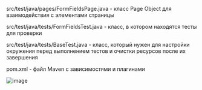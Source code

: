 src/test/java/pages/FormFieldsPage.java - класс Page Object для взаимодействия с элементами страницы

src/test/java/tests/FormFieldsTest.java - класс, в котором находятся тесты для проверки

src/test/java/tests/BaseTest.java - класс, который нужен для настройки окружения перед выполнением тестов и очистки ресурсов после их завершения

pom.xml - файл Maven с зависимостями и плагинами

![image](https://github.com/user-attachments/assets/010c58a5-5dc3-44c5-bfeb-59f17769e3a1)


